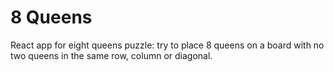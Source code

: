 # 8 Queens

React app for eight queens puzzle: try to place 8 queens on a board with no two queens in the same row, column or diagonal.
